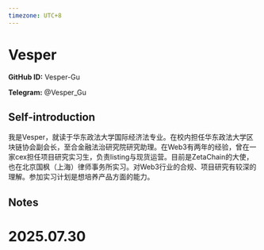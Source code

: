 ```yaml
---
timezone: UTC+8
---
```


# Vesper

**GitHub ID:** Vesper-Gu

**Telegram:** @Vesper_Gu

## Self-introduction

我是Vesper，就读于华东政法大学国际经济法专业。在校内担任华东政法大学区块链协会副会长，至合金融法治研究院研究助理。在Web3有两年的经验，曾在一家cex担任项目研究实习生，负责listing与现货运营。目前是ZetaChain的大使，也在北京国枫（上海）律师事务所实习。对Web3行业的合规、项目研究有较深的理解。参加实习计划是想培养产品方面的能力。

## Notes

<!-- Content_START -->

# 2025.07.30


<!-- Content_END -->
